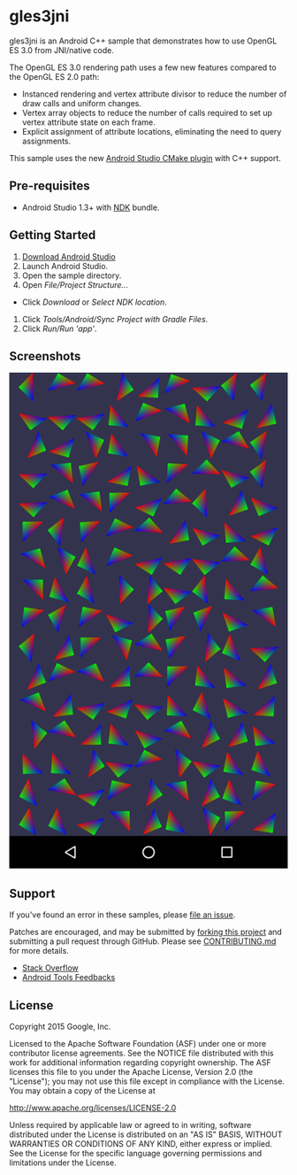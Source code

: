# gles3jni

gles3jni is an Android C++ sample that demonstrates how to use OpenGL ES 3.0
from JNI/native code.

The OpenGL ES 3.0 rendering path uses a few new features compared to the OpenGL
ES 2.0 path:

- Instanced rendering and vertex attribute divisor to reduce the number of draw
  calls and uniform changes.
- Vertex array objects to reduce the number of calls required to set up vertex
  attribute state on each frame.
- Explicit assignment of attribute locations, eliminating the need to query
  assignments.

This sample uses the new
[Android Studio CMake plugin](http://tools.android.com/tech-docs/external-c-builds)
with C++ support.

## Pre-requisites

- Android Studio 1.3+ with [NDK](https://developer.android.com/ndk/) bundle.

## Getting Started

1. [Download Android Studio](http://developer.android.com/sdk/index.html)
1. Launch Android Studio.
1. Open the sample directory.
1. Open *File/Project Structure...*

- Click *Download* or *Select NDK location*.

1. Click *Tools/Android/Sync Project with Gradle Files*.
1. Click *Run/Run 'app'*.

## Screenshots

![screenshot](screenshot.png)

## Support

If you've found an error in these samples, please
[file an issue](https://github.com/googlesamples/android-ndk/issues/new).

Patches are encouraged, and may be submitted by
[forking this project](https://github.com/googlesamples/android-ndk/fork) and
submitting a pull request through GitHub. Please see
[CONTRIBUTING.md](../CONTRIBUTING.md) for more details.

- [Stack Overflow](http://stackoverflow.com/questions/tagged/android-ndk)
- [Android Tools Feedbacks](http://tools.android.com/feedback)

## License

Copyright 2015 Google, Inc.

Licensed to the Apache Software Foundation (ASF) under one or more contributor
license agreements. See the NOTICE file distributed with this work for
additional information regarding copyright ownership. The ASF licenses this file
to you under the Apache License, Version 2.0 (the "License"); you may not use
this file except in compliance with the License. You may obtain a copy of the
License at

http://www.apache.org/licenses/LICENSE-2.0

Unless required by applicable law or agreed to in writing, software distributed
under the License is distributed on an "AS IS" BASIS, WITHOUT WARRANTIES OR
CONDITIONS OF ANY KIND, either express or implied. See the License for the
specific language governing permissions and limitations under the License.
